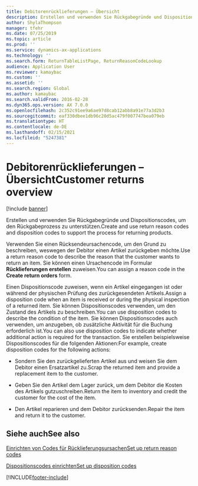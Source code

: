```yaml
---
title: Debitorenrücklieferungen – Übersicht
description: Erstellen und verwenden Sie Rückgabegründe und Dispositionscodes, um den Rückgabeprozess zu unterstützen.
author: ShylaThompson
manager: tfehr
ms.date: 07/25/2019
ms.topic: article
ms.prod: ''
ms.service: dynamics-ax-applications
ms.technology: ''
ms.search.form: ReturnTableListPage, ReturnReasonCodeLookup
audience: Application User
ms.reviewer: kamaybac
ms.custom: ''
ms.assetid: ''
ms.search.region: Global
ms.author: kamaybac
ms.search.validFrom: 2016-02-28
ms.dyn365.ops.version: AX 7.0.0
ms.openlocfilehash: 2c352c91ee9a6ae97d8cab12abb8a91e77a3d2b3
ms.sourcegitcommit: eaf330dbee1db96c20d5ac479f007747bea079eb
ms.translationtype: HT
ms.contentlocale: de-DE
ms.lasthandoff: 02/15/2021
ms.locfileid: "5247381"
---
```

# <a name="customer-returns-overview"></a><span data-ttu-id="a0fc5-103">Debitorenrücklieferungen – Übersicht</span><span class="sxs-lookup"><span data-stu-id="a0fc5-103">Customer returns overview</span></span>

[!include [banner](../includes/banner.md)]


<span data-ttu-id="a0fc5-104">Erstellen und verwenden Sie Rückgabegründe und Dispositionscodes, um den Rückgabeprozess zu unterstützen.</span><span class="sxs-lookup"><span data-stu-id="a0fc5-104">Create and use return reason codes and disposition codes to support the process for returning products.</span></span>

<span data-ttu-id="a0fc5-105">Verwenden Sie einen Rücksendeursachencode, um den Grund zu beschreiben, weswegen der Debitor einen Artikel zurückgeben möchte.</span><span class="sxs-lookup"><span data-stu-id="a0fc5-105">Use a return reason code to describe the reason that the customer wants to return an item.</span></span> <span data-ttu-id="a0fc5-106">Sie können einen Ursachencode im Formular **Rücklieferungen erstellen** zuweisen.</span><span class="sxs-lookup"><span data-stu-id="a0fc5-106">You can assign a reason code in the **Create return orders** form.</span></span>

<span data-ttu-id="a0fc5-107">Einen Dispositionscode zuweisen, wenn ein Artikel eingegangen ist oder während der physischen Prüfung des zurückgesendeten Artikels.</span><span class="sxs-lookup"><span data-stu-id="a0fc5-107">Assign a disposition code when an item is received or during the physical inspection of a returned item.</span></span> <span data-ttu-id="a0fc5-108">Sie können Dispositionscodes verwenden, um den Zustand des Artikels zu beschreiben.</span><span class="sxs-lookup"><span data-stu-id="a0fc5-108">You can use disposition codes to describe the condition of the item.</span></span> <span data-ttu-id="a0fc5-109">Sie können Dispositionscodes auch verwenden, um anzugeben, ob zusätzliche Aktivität für die Buchung erforderlich ist.</span><span class="sxs-lookup"><span data-stu-id="a0fc5-109">You can also use disposition codes to indicate whether additional action is required for the transaction.</span></span> <span data-ttu-id="a0fc5-110">Sie erstellen beispielsweise Dispositionscodes für die folgenden Aktionen:</span><span class="sxs-lookup"><span data-stu-id="a0fc5-110">For example, create disposition codes for the following actions:</span></span>

  - <span data-ttu-id="a0fc5-111">Sondern Sie den zurückgelieferten Artikel aus und weisen Sie dem Debitor einen Ersatzartikel zu.</span><span class="sxs-lookup"><span data-stu-id="a0fc5-111">Scrap the returned item and provide a replacement item to the customer.</span></span>

  - <span data-ttu-id="a0fc5-112">Geben Sie den Artikel dem Lager zurück, um dem Debitor die Kosten des Artikels gutzuschreiben.</span><span class="sxs-lookup"><span data-stu-id="a0fc5-112">Return the item to inventory and credit the customer for the cost of the item.</span></span>

  - <span data-ttu-id="a0fc5-113">Den Artikel reparieren und dem Debitor zurücksenden.</span><span class="sxs-lookup"><span data-stu-id="a0fc5-113">Repair the item and return it to the customer.</span></span>

## <a name="see-also"></a><span data-ttu-id="a0fc5-114">Siehe auch</span><span class="sxs-lookup"><span data-stu-id="a0fc5-114">See also</span></span>

[<span data-ttu-id="a0fc5-115">Einrichten von Codes für Rücklieferungsursachen</span><span class="sxs-lookup"><span data-stu-id="a0fc5-115">Set up return reason codes</span></span>](set-up-return-reason-code.md)

[<span data-ttu-id="a0fc5-116">Dispositionscodes einrichten</span><span class="sxs-lookup"><span data-stu-id="a0fc5-116">Set up disposition codes</span></span>](set-up-disposition-codes.md)




  




[!INCLUDE[footer-include](../../includes/footer-banner.md)]
